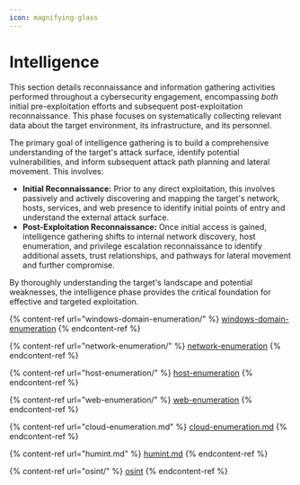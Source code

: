 ```yaml
---
icon: magnifying-glass
---
```


# Intelligence

This section details reconnaissance and information gathering activities performed throughout a cybersecurity engagement, encompassing _both_ initial pre-exploitation efforts and subsequent post-exploitation reconnaissance. This phase focuses on systematically collecting relevant data about the target environment, its infrastructure, and its personnel.

The primary goal of intelligence gathering is to build a comprehensive understanding of the target's attack surface, identify potential vulnerabilities, and inform subsequent attack path planning and lateral movement. This involves:

* **Initial Reconnaissance:** Prior to any direct exploitation, this involves passively and actively discovering and mapping the target's network, hosts, services, and web presence to identify initial points of entry and understand the external attack surface.
* **Post-Exploitation Reconnaissance:** Once initial access is gained, intelligence gathering shifts to internal network discovery, host enumeration, and privilege escalation reconnaissance to identify additional assets, trust relationships, and pathways for lateral movement and further compromise.

By thoroughly understanding the target's landscape and potential weaknesses, the intelligence phase provides the critical foundation for effective and targeted exploitation.

{% content-ref url="windows-domain-enumeration/" %}
[windows-domain-enumeration](windows-domain-enumeration/)
{% endcontent-ref %}

{% content-ref url="network-enumeration/" %}
[network-enumeration](network-enumeration/)
{% endcontent-ref %}

{% content-ref url="host-enumeration/" %}
[host-enumeration](host-enumeration/)
{% endcontent-ref %}

{% content-ref url="web-enumeration/" %}
[web-enumeration](web-enumeration/)
{% endcontent-ref %}

{% content-ref url="cloud-enumeration.md" %}
[cloud-enumeration.md](cloud-enumeration.md)
{% endcontent-ref %}

{% content-ref url="humint.md" %}
[humint.md](humint.md)
{% endcontent-ref %}

{% content-ref url="osint/" %}
[osint](osint/)
{% endcontent-ref %}
